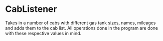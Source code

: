 # CabListener
Takes in a number of cabs with different gas tank sizes, names, mileages and adds them to the cab list.
All operations done in the program are done with these respective values in mind.
